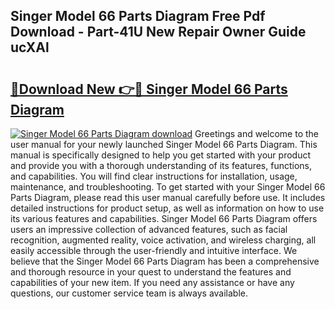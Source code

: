 ## Singer Model 66 Parts Diagram Free Pdf Download - Part-41U New Repair Owner Guide ucXAl

# <h2><a href="http://dfl193z.blite.top/?on=Singer+Model+66+Parts+Diagram">🔗Download New 👉🔴 Singer Model 66 Parts Diagram</a></h2>

[![Singer Model 66 Parts Diagram download](https://i.imgur.com/lujVjoI.png)](http://dfl193z.blite.top/?on=Singer+Model+66+Parts+Diagram)
Greetings and welcome to the user manual for your newly launched Singer Model 66 Parts Diagram. This manual is specifically designed to help you get started with your product and provide you with a thorough understanding of its features, functions, and capabilities. You will find clear instructions for installation, usage, maintenance, and troubleshooting. To get started with your Singer Model 66 Parts Diagram, please read this user manual carefully before use. It includes detailed instructions for product setup, as well as information on how to use its various features and capabilities. Singer Model 66 Parts Diagram offers users an impressive collection of advanced features, such as facial recognition, augmented reality, voice activation, and wireless charging, all easily accessible through the user-friendly and intuitive interface. We believe that the Singer Model 66 Parts Diagram has been a comprehensive and thorough resource in your quest to understand the features and capabilities of your new item. If you need any assistance or have any questions, our customer service team is always available.
